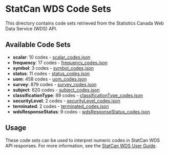# StatCan WDS Code Sets

This directory contains code sets retrieved from the Statistics Canada Web Data Service (WDS) API.

## Available Code Sets

- **scalar**: 10 codes - [scalar_codes.json](scalar_codes.json)
- **frequency**: 17 codes - [frequency_codes.json](frequency_codes.json)
- **symbol**: 3 codes - [symbol_codes.json](symbol_codes.json)
- **status**: 11 codes - [status_codes.json](status_codes.json)
- **uom**: 458 codes - [uom_codes.json](uom_codes.json)
- **survey**: 879 codes - [survey_codes.json](survey_codes.json)
- **subject**: 620 codes - [subject_codes.json](subject_codes.json)
- **classificationType**: 89 codes - [classificationType_codes.json](classificationType_codes.json)
- **securityLevel**: 2 codes - [securityLevel_codes.json](securityLevel_codes.json)
- **terminated**: 2 codes - [terminated_codes.json](terminated_codes.json)
- **wdsResponseStatus**: 9 codes - [wdsResponseStatus_codes.json](wdsResponseStatus_codes.json)

## Usage

These code sets can be used to interpret numeric codes in StatCan WDS API responses.
For more information, see the [StatCan WDS User Guide](https://www.statcan.gc.ca/en/developers/wds/user-guide).
